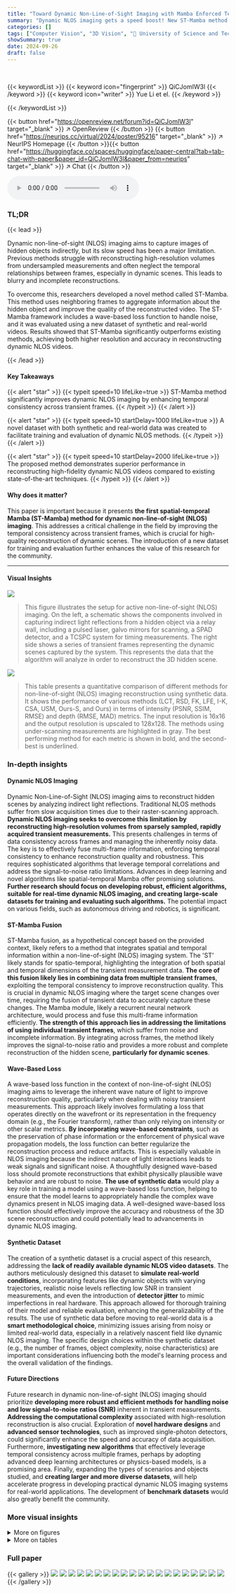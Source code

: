 ```yaml
---
title: "Toward Dynamic Non-Line-of-Sight Imaging with Mamba Enforced Temporal Consistency"
summary: "Dynamic NLOS imaging gets a speed boost! New ST-Mamba method leverages temporal consistency across frames for high-resolution video reconstruction, overcoming speed limitations of traditional methods."
categories: []
tags: ["Computer Vision", "3D Vision", "🏢 University of Science and Technology of China",]
showSummary: true
date: 2024-09-26
draft: false
---
```


<br>

{{< keywordList >}}
{{< keyword icon="fingerprint" >}} QiCJomIW3l {{< /keyword >}}
{{< keyword icon="writer" >}} Yue Li et el. {{< /keyword >}}
 
{{< /keywordList >}}

{{< button href="https://openreview.net/forum?id=QiCJomIW3l" target="_blank" >}}
↗ OpenReview
{{< /button >}}
{{< button href="https://neurips.cc/virtual/2024/poster/95216" target="_blank" >}}
↗ NeurIPS Homepage
{{< /button >}}{{< button href="https://huggingface.co/spaces/huggingface/paper-central?tab=tab-chat-with-paper&paper_id=QiCJomIW3l&paper_from=neurips" target="_blank" >}}
↗ Chat
{{< /button >}}



<audio controls>
    <source src="https://ai-paper-reviewer.com/QiCJomIW3l/podcast.wav" type="audio/wav">
    Your browser does not support the audio element.
</audio>


### TL;DR


{{< lead >}}

Dynamic non-line-of-sight (NLOS) imaging aims to capture images of hidden objects indirectly, but its slow speed has been a major limitation.  Previous methods struggle with reconstructing high-resolution volumes from undersampled measurements and often neglect the temporal relationships between frames, especially in dynamic scenes. This leads to blurry and incomplete reconstructions.



To overcome this, researchers developed a novel method called ST-Mamba.  This method uses neighboring frames to aggregate information about the hidden object and improve the quality of the reconstructed video.  The ST-Mamba framework includes a wave-based loss function to handle noise, and it was evaluated using a new dataset of synthetic and real-world videos.  Results showed that ST-Mamba significantly outperforms existing methods, achieving both higher resolution and accuracy in reconstructing dynamic NLOS videos.

{{< /lead >}}


#### Key Takeaways

{{< alert "star" >}}
{{< typeit speed=10 lifeLike=true >}} ST-Mamba method significantly improves dynamic NLOS imaging by enhancing temporal consistency across transient frames. {{< /typeit >}}
{{< /alert >}}

{{< alert "star" >}}
{{< typeit speed=10 startDelay=1000 lifeLike=true >}} A novel dataset with both synthetic and real-world data was created to facilitate training and evaluation of dynamic NLOS methods. {{< /typeit >}}
{{< /alert >}}

{{< alert "star" >}}
{{< typeit speed=10 startDelay=2000 lifeLike=true >}} The proposed method demonstrates superior performance in reconstructing high-fidelity dynamic NLOS videos compared to existing state-of-the-art techniques. {{< /typeit >}}
{{< /alert >}}

#### Why does it matter?
This paper is important because it presents **the first spatial-temporal Mamba (ST-Mamba) method for dynamic non-line-of-sight (NLOS) imaging**. This addresses a critical challenge in the field by improving the temporal consistency across transient frames, which is crucial for high-quality reconstruction of dynamic scenes.  The introduction of a new dataset for training and evaluation further enhances the value of this research for the community.

------
#### Visual Insights



![](https://ai-paper-reviewer.com/QiCJomIW3l/figures_1_1.jpg)

> This figure illustrates the setup for active non-line-of-sight (NLOS) imaging. On the left, a schematic shows the components involved in capturing indirect light reflections from a hidden object via a relay wall, including a pulsed laser, galvo mirrors for scanning, a SPAD detector, and a TCSPC system for timing measurements. The right side shows a series of transient frames representing the dynamic scenes captured by the system. This represents the data that the algorithm will analyze in order to reconstruct the 3D hidden scene.





![](https://ai-paper-reviewer.com/QiCJomIW3l/tables_7_1.jpg)

> This table presents a quantitative comparison of different methods for non-line-of-sight (NLOS) imaging reconstruction using synthetic data.  It shows the performance of various methods (LCT, RSD, FK, LFE, I-K, CSA, USM, Ours-S, and Ours) in terms of intensity (PSNR, SSIM, RMSE) and depth (RMSE, MAD) metrics. The input resolution is 16x16 and the output resolution is upscaled to 128x128. The methods using under-scanning measurements are highlighted in gray.  The best performing method for each metric is shown in bold, and the second-best is underlined.





### In-depth insights


#### Dynamic NLOS Imaging
Dynamic Non-Line-of-Sight (NLOS) imaging aims to reconstruct hidden scenes by analyzing indirect light reflections.  Traditional NLOS methods suffer from slow acquisition times due to their raster-scanning approach. **Dynamic NLOS imaging seeks to overcome this limitation by reconstructing high-resolution volumes from sparsely sampled, rapidly acquired transient measurements.**  This presents challenges in terms of data consistency across frames and managing the inherently noisy data.  The key is to effectively fuse multi-frame information, enforcing temporal consistency to enhance reconstruction quality and robustness.  This requires sophisticated algorithms that leverage temporal correlations and address the signal-to-noise ratio limitations.   Advances in deep learning and novel algorithms like spatial-temporal Mamba offer promising solutions.  **Further research should focus on developing robust, efficient algorithms, suitable for real-time dynamic NLOS imaging, and creating large-scale datasets for training and evaluating such algorithms.** The potential impact on various fields, such as autonomous driving and robotics, is significant.

#### ST-Mamba Fusion
ST-Mamba fusion, as a hypothetical concept based on the provided context, likely refers to a method that integrates spatial and temporal information within a non-line-of-sight (NLOS) imaging system. The 'ST' likely stands for spatio-temporal, highlighting the integration of both spatial and temporal dimensions of the transient measurement data.  **The core of this fusion likely lies in combining data from multiple transient frames**, exploiting the temporal consistency to improve reconstruction quality.  This is crucial in dynamic NLOS imaging where the target scene changes over time, requiring the fusion of transient data to accurately capture these changes.  The Mamba module, likely a recurrent neural network architecture, would process and fuse this multi-frame information efficiently. **The strength of this approach lies in addressing the limitations of using individual transient frames**, which suffer from noise and incomplete information. By integrating across frames, the method likely improves the signal-to-noise ratio and provides a more robust and complete reconstruction of the hidden scene, **particularly for dynamic scenes**.

#### Wave-Based Loss
A wave-based loss function in the context of non-line-of-sight (NLOS) imaging aims to leverage the inherent wave nature of light to improve reconstruction quality, particularly when dealing with noisy transient measurements.  This approach likely involves formulating a loss that operates directly on the wavefront or its representation in the frequency domain (e.g., the Fourier transform), rather than only relying on intensity or other scalar metrics. **By incorporating wave-based constraints**, such as the preservation of phase information or the enforcement of physical wave propagation models, the loss function can better regularize the reconstruction process and reduce artifacts.  This is especially valuable in NLOS imaging because the indirect nature of light interactions leads to weak signals and significant noise.  A thoughtfully designed wave-based loss should promote reconstructions that exhibit physically plausible wave behavior and are robust to noise.  **The use of synthetic data** would play a key role in training a model using a wave-based loss function, helping to ensure that the model learns to appropriately handle the complex wave dynamics present in NLOS imaging data. A well-designed wave-based loss function should effectively improve the accuracy and robustness of the 3D scene reconstruction and could potentially lead to advancements in dynamic NLOS imaging.

#### Synthetic Dataset
The creation of a synthetic dataset is a crucial aspect of this research, addressing the **lack of readily available dynamic NLOS video datasets**.  The authors meticulously designed this dataset to **simulate real-world conditions**, incorporating features like dynamic objects with varying trajectories, realistic noise levels reflecting low SNR in transient measurements, and even the introduction of **detector jitter** to mimic imperfections in real hardware.  This approach allowed for thorough training of their model and reliable evaluation, enhancing the generalizability of the results. The use of synthetic data before moving to real-world data is a **smart methodological choice**, minimizing issues arising from noisy or limited real-world data, especially in a relatively nascent field like dynamic NLOS imaging.  The specific design choices within the synthetic dataset (e.g., the number of frames, object complexity, noise characteristics) are important considerations influencing both the model's learning process and the overall validation of the findings.

#### Future Directions
Future research in dynamic non-line-of-sight (NLOS) imaging should prioritize **developing more robust and efficient methods for handling noise and low signal-to-noise ratios (SNR)** inherent in transient measurements.  **Addressing the computational complexity** associated with high-resolution reconstruction is also crucial.  Exploration of **novel hardware designs** and **advanced sensor technologies**, such as improved single-photon detectors, could significantly enhance the speed and accuracy of data acquisition.  Furthermore, **investigating new algorithms** that effectively leverage temporal consistency across multiple frames, perhaps by adopting advanced deep learning architectures or physics-based models, is a promising area. Finally, expanding the types of scenarios and objects studied, and **creating larger and more diverse datasets**, will help accelerate progress in developing practical dynamic NLOS imaging systems for real-world applications.  The development of **benchmark datasets** would also greatly benefit the community.


### More visual insights

<details>
<summary>More on figures
</summary>


![](https://ai-paper-reviewer.com/QiCJomIW3l/figures_3_1.jpg)

> This figure shows three aspects of the experimental setup used in the paper. (a) presents example images from a synthetic dataset, showing intensity images and corresponding transient slices in x-y plane of the transient frames; (b) shows the physical setup for capturing the data, including the arrangement of the laser, mirrors, and camera; (c) provides a detailed view of the custom-built imaging system used, including all the major components such as the laser, SPAD detector, TCSPC, and DAQ.


![](https://ai-paper-reviewer.com/QiCJomIW3l/figures_4_1.jpg)

> This figure illustrates the pipeline of the proposed dynamic NLOS reconstruction method. It takes three consecutive transient frames as input.  The interleaved extraction module first processes these frames. Then, the spatial-temporal Mamba (ST-Mamba) and cross ST-Mamba modules integrate information across frames to improve the quality of the target frame.  The transient spreading module increases the spatial resolution of the target transient frame. Finally, the feature extraction, feature transformation, and refinement modules reconstruct the hidden volume, intensity image and depth map of the target frame.


![](https://ai-paper-reviewer.com/QiCJomIW3l/figures_5_1.jpg)

> This figure shows the architecture of the proposed ST-Mamba and cross ST-Mamba modules.  The ST-Mamba module (a) takes input features (Fin) and processes them through a series of layers including normalization (Norm), multi-layer perceptrons (MLP), convolution (CONV), temporal and spatial state space models (SSM), and activation functions to produce output features (Ft).  The cross ST-Mamba module (b) takes the output features (Ft) from ST-Mamba and adjacent frame features (Ft+1) as input. These are processed through the same layers (Norm, MLP, CONV, Temporal SSM, Spatial SSM, and Activation), and then combined to create aligned features (Fa).  Both modules aim to leverage temporal and spatial relationships between transient frames to improve dynamic NLOS reconstruction.


![](https://ai-paper-reviewer.com/QiCJomIW3l/figures_7_1.jpg)

> This figure shows a qualitative comparison of different methods for dynamic NLOS imaging on two synthetic sequences. Each sequence contains multiple frames, represented by the '#' symbol.  The input to each method had a spatial resolution of 16x16 pixels, while the output resolution was upscaled to 128x128 pixels. The figure allows for a visual comparison of the reconstruction quality achieved by various techniques, including LCT, RSD, FK, LFE, I-K, CSA, USM, Ours-S (single frame version of the proposed method), and Ours (the proposed method). The ground truth images are also provided for reference (GT).


![](https://ai-paper-reviewer.com/QiCJomIW3l/figures_8_1.jpg)

> This figure shows the results of applying the proposed dynamic NLOS reconstruction method to real-world data.  The top row displays reconstruction results for simple planar objects in rigid motion, while the bottom row shows results for a scene with non-rigid motion (a person moving their arms).  The input measurements used a 16x16 spatial scanning grid, and the method reconstructed a hidden volume with a resolution of 128x128 pixels. The results are compared against several baseline methods.


![](https://ai-paper-reviewer.com/QiCJomIW3l/figures_12_1.jpg)

> This figure compares the performance of the proposed method's super-resolution (SR) module against USM's SR module.  Both methods' SR modules are used to generate high-resolution transient measurements, which are then input into a traditional reconstruction method (RSD). The top two rows show the results using USM-SR+RSD and Ours-SR+RSD respectively, while the bottom row shows the ground truth (GT). The comparison highlights the superior quality of the proposed method's SR module in generating clearer and more detailed high-resolution transient measurements suitable for improved reconstruction.


![](https://ai-paper-reviewer.com/QiCJomIW3l/figures_13_1.jpg)

> This figure shows the results of reconstructing real-world scenes using the proposed method.  The top row displays the results for a scene with letter 'U' shaped objects. The bottom row shows the results for a scene with letter 'T' shaped objects. Each column shows results from different methods, including the proposed method (Ours), a single-frame version of the proposed method (Ours-S), and several baselines (LCT, RSD, FK, LFE, I-K, CSA, USM). The ground truth is shown in the last column. The input spatial resolution is 16x16, while the output resolution is 128x128.


![](https://ai-paper-reviewer.com/QiCJomIW3l/figures_13_2.jpg)

> This figure shows the results of reconstructing hidden objects from real-world data captured by the authors' non-line-of-sight (NLOS) imaging system.  The input data consists of transient measurements from a 16x16 spatial scanning grid, which is then upsampled to a 128x128 resolution for the final reconstruction. The figure compares the results from several different methods, including the proposed method and several baselines. It demonstrates the ability of the proposed method to reconstruct high-quality images even from sparsely sampled real-world data.


</details>




<details>
<summary>More on tables
</summary>


![](https://ai-paper-reviewer.com/QiCJomIW3l/tables_8_1.jpg)
> This table presents the ablation study results, analyzing the impact of different loss functions and the spatial-temporal Mamba mechanism on the model's performance.  It shows the PSNR, SSIM, RMSE, and MAD metrics for intensity and depth estimation across various model configurations.  The configurations systematically remove or include specific loss components (Lint,dep, Lt, Lpf, Lis,tv) and different parts of the Mamba mechanism (spatial, temporal, or both). This allows for a quantitative assessment of each component's contribution to the overall reconstruction quality.

![](https://ai-paper-reviewer.com/QiCJomIW3l/tables_12_1.jpg)
> This table presents the results of ablation studies conducted to evaluate the impact of causality and different module choices on the overall performance of the proposed dynamic NLOS reconstruction method.  It compares various configurations, systematically varying the encoder (Mamba or Vision Transformer), fusion method (Mamba or Vision Transformer), and the inclusion of causality in the model. The performance metrics used for comparison are Peak Signal-to-Noise Ratio (PSNR), Structural Similarity Index (SSIM), Root Mean Squared Error (RMSE), and Mean Absolute Difference (MAD), for both intensity and depth components of the reconstruction.  The results show the importance of causality and the optimal choice of components for achieving the best performance.

![](https://ai-paper-reviewer.com/QiCJomIW3l/tables_14_1.jpg)
> This table compares the inference time and memory usage of different methods for non-line-of-sight (NLOS) imaging.  It highlights the trade-off between speed and resource consumption.  The methods are categorized, showing those specifically designed for under-scanning measurements.  The time is measured in seconds, and memory is in megabytes (M).

</details>




### Full paper

{{< gallery >}}
<img src="https://ai-paper-reviewer.com/QiCJomIW3l/1.png" class="grid-w50 md:grid-w33 xl:grid-w25" />
<img src="https://ai-paper-reviewer.com/QiCJomIW3l/2.png" class="grid-w50 md:grid-w33 xl:grid-w25" />
<img src="https://ai-paper-reviewer.com/QiCJomIW3l/3.png" class="grid-w50 md:grid-w33 xl:grid-w25" />
<img src="https://ai-paper-reviewer.com/QiCJomIW3l/4.png" class="grid-w50 md:grid-w33 xl:grid-w25" />
<img src="https://ai-paper-reviewer.com/QiCJomIW3l/5.png" class="grid-w50 md:grid-w33 xl:grid-w25" />
<img src="https://ai-paper-reviewer.com/QiCJomIW3l/6.png" class="grid-w50 md:grid-w33 xl:grid-w25" />
<img src="https://ai-paper-reviewer.com/QiCJomIW3l/7.png" class="grid-w50 md:grid-w33 xl:grid-w25" />
<img src="https://ai-paper-reviewer.com/QiCJomIW3l/8.png" class="grid-w50 md:grid-w33 xl:grid-w25" />
<img src="https://ai-paper-reviewer.com/QiCJomIW3l/9.png" class="grid-w50 md:grid-w33 xl:grid-w25" />
<img src="https://ai-paper-reviewer.com/QiCJomIW3l/10.png" class="grid-w50 md:grid-w33 xl:grid-w25" />
<img src="https://ai-paper-reviewer.com/QiCJomIW3l/11.png" class="grid-w50 md:grid-w33 xl:grid-w25" />
<img src="https://ai-paper-reviewer.com/QiCJomIW3l/12.png" class="grid-w50 md:grid-w33 xl:grid-w25" />
<img src="https://ai-paper-reviewer.com/QiCJomIW3l/13.png" class="grid-w50 md:grid-w33 xl:grid-w25" />
<img src="https://ai-paper-reviewer.com/QiCJomIW3l/14.png" class="grid-w50 md:grid-w33 xl:grid-w25" />
<img src="https://ai-paper-reviewer.com/QiCJomIW3l/15.png" class="grid-w50 md:grid-w33 xl:grid-w25" />
<img src="https://ai-paper-reviewer.com/QiCJomIW3l/16.png" class="grid-w50 md:grid-w33 xl:grid-w25" />
<img src="https://ai-paper-reviewer.com/QiCJomIW3l/17.png" class="grid-w50 md:grid-w33 xl:grid-w25" />
<img src="https://ai-paper-reviewer.com/QiCJomIW3l/18.png" class="grid-w50 md:grid-w33 xl:grid-w25" />
<img src="https://ai-paper-reviewer.com/QiCJomIW3l/19.png" class="grid-w50 md:grid-w33 xl:grid-w25" />
<img src="https://ai-paper-reviewer.com/QiCJomIW3l/20.png" class="grid-w50 md:grid-w33 xl:grid-w25" />
{{< /gallery >}}